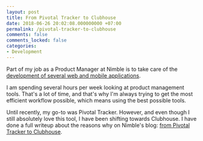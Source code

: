 ```yaml
---
layout: post
title: From Pivotal Tracker to Clubhouse
date: 2018-06-26 20:02:08.000000000 +07:00
permalink: /pivotal-tracker-to-clubhouse
comments: false
comments_locked: false
categories:
- Development
---
```


Part of my job as a Product Manager at Nimble is to take care of the [development of several web and mobile applications](https://nimblehq.co/).

I am spending several hours per week looking at product management tools. That's a lot of time, and that's why I'm always trying to get the most efficient workflow possible, which means using the best possible tools.

Until recently, my go-to was Pivotal Tracker. However, and even though I still absolutely love this tool, I have been shifting towards Clubhouse.
I have done a full writeup about the reasons why on Nimble's blog: [from Pivotal Tracker to Clubhouse](https://nimblehq.co/blog/pivotal-tracker-to-clubhouse).

